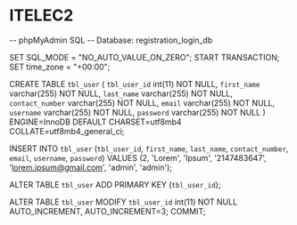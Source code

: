 # ITELEC2


-- phpMyAdmin SQL
-- Database: registration_login_db


SET SQL_MODE = "NO_AUTO_VALUE_ON_ZERO";
START TRANSACTION;
SET time_zone = "+00:00";

CREATE TABLE `tbl_user` (
  `tbl_user_id` int(11) NOT NULL,
  `first_name` varchar(255) NOT NULL,
  `last_name` varchar(255) NOT NULL,
  `contact_number` varchar(255) NOT NULL,
  `email` varchar(255) NOT NULL,
  `username` varchar(255) NOT NULL,
  `password` varchar(255) NOT NULL
) ENGINE=InnoDB DEFAULT CHARSET=utf8mb4 COLLATE=utf8mb4_general_ci;

INSERT INTO `tbl_user` (`tbl_user_id`, `first_name`, `last_name`, `contact_number`, `email`, `username`, `password`) VALUES
(2, 'Lorem', 'Ipsum', '2147483647', 'lorem.ipsum@gmail.com', 'admin', 'admin');

ALTER TABLE `tbl_user`
  ADD PRIMARY KEY (`tbl_user_id`);

ALTER TABLE `tbl_user`
  MODIFY `tbl_user_id` int(11) NOT NULL AUTO_INCREMENT, AUTO_INCREMENT=3;
COMMIT;
